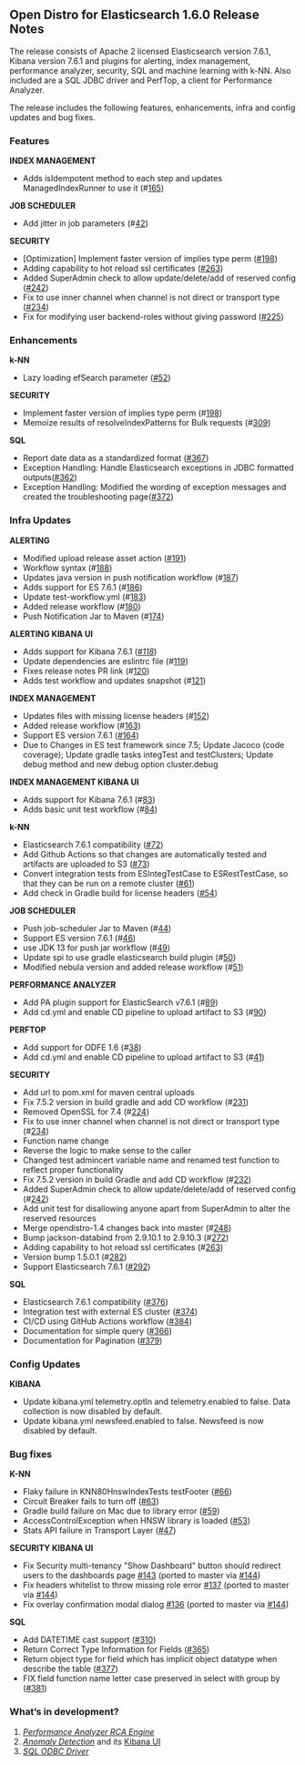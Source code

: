 ## Open Distro for Elasticsearch 1.6.0 Release Notes

The release consists of Apache 2 licensed Elasticsearch version 7.6.1, Kibana version 7.6.1 and plugins for alerting, index management, performance analyzer, security, SQL and machine learning with k-NN. Also included are a SQL JDBC driver and PerfTop, a client for Performance Analyzer.

The release includes the following features, enhancements, infra and config updates and bug fixes.

### **Features**

**INDEX MANAGEMENT**

* Adds isIdempotent method to each step and updates ManagedIndexRunner to use it (#[165](https://github.com/opendistro-for-elasticsearch/index-management/pull/165))

**JOB SCHEDULER**

* Add jitter in job parameters (#[42](https://github.com/opendistro-for-elasticsearch/job-scheduler/pull/42))

**SECURITY**

* [Optimization] Implement faster version of implies type perm ([#198](https://github.com/opendistro-for-elasticsearch/security/pull/198))
* Adding capability to hot reload ssl certificates ([#263](https://github.com/opendistro-for-elasticsearch/security/pull/263))
* Added SuperAdmin check to allow update/delete/add of reserved config ([#242](https://github.com/opendistro-for-elasticsearch/security/pull/242))
* Fix to use inner channel when channel is not direct or transport type ([#234](https://github.com/opendistro-for-elasticsearch/security/pull/234))
* Fix for modifying user backend-roles without giving password ([#225](https://github.com/opendistro-for-elasticsearch/security/pull/225))

### **Enhancements**

**k-NN**

* Lazy loading efSearch parameter ([#52](https://github.com/opendistro-for-elasticsearch/k-NN/pull/52))

**SECURITY**

* Implement faster version of implies type perm (#[198](https://github.com/opendistro-for-elasticsearch/security/pull/198))
* Memoize results of resolveIndexPatterns for Bulk requests (#[309](https://github.com/opendistro-for-elasticsearch/security/pull/309))

**SQL**

* Report date data as a standardized format ([#367](https://github.com/opendistro-for-elasticsearch/sql/pull/367))
* Exception Handling: Handle Elasticsearch exceptions in JDBC formatted outputs([#362](https://github.com/opendistro-for-elasticsearch/sql/pull/362))
* Exception Handling: Modified the wording of exception messages and created the troubleshooting page([#372](https://github.com/opendistro-for-elasticsearch/sql/pull/372))


### **Infra Updates**

**ALERTING**

* Modified upload release asset action ([#191](https://github.com/opendistro-for-elasticsearch/alerting/pull/191))
* Workflow syntax (#[188](https://github.com/opendistro-for-elasticsearch/alerting/pull/188))
* Updates java version in push notification workflow (#[187](https://github.com/opendistro-for-elasticsearch/alerting/pull/187))
* Adds support for ES 7.6.1 (#[186](https://github.com/opendistro-for-elasticsearch/alerting/pull/186))
* Update test-workflow.yml (#[183](https://github.com/opendistro-for-elasticsearch/alerting/pull/183))
* Added release workflow (#[180](https://github.com/opendistro-for-elasticsearch/alerting/pull/180))
* Push Notification Jar to Maven (#[174](https://github.com/opendistro-for-elasticsearch/alerting/pull/174))

**ALERTING KIBANA UI**

* Adds support for Kibana 7.6.1 ([_#118_](https://github.com/opendistro-for-elasticsearch/alerting-kibana-plugin/pull/118))
* Update dependencies are eslintrc file (#[119](https://github.com/opendistro-for-elasticsearch/alerting-kibana-plugin/pull/119))
* Fixes release notes PR link (#[120](https://github.com/opendistro-for-elasticsearch/alerting-kibana-plugin/pull/120))
* Adds test workflow and updates snapshot (#[121](https://github.com/opendistro-for-elasticsearch/alerting-kibana-plugin/pull/121))

**INDEX MANAGEMENT**

* Updates files with missing license headers (#[152](https://github.com/opendistro-for-elasticsearch/index-management/pull/152))
* Added release workflow (#[163](https://github.com/opendistro-for-elasticsearch/index-management/pull/163))
* Support ES version 7.6.1 ([#164](https://github.com/opendistro-for-elasticsearch/index-management/pull/164))
* Due to Changes in ES test framework since 7.5; Update Jacoco (code coverage); Update gradle tasks integTest and testClusters; Update debug method and new debug option cluster.debug

**INDEX MANAGEMENT KIBANA UI**

* Adds support for Kibana 7.6.1 (#[83](https://github.com/opendistro-for-elasticsearch/index-management-kibana-plugin/pull/83))
* Adds basic unit test workflow (#[84](https://github.com/opendistro-for-elasticsearch/index-management-kibana-plugin/pull/84))

**k-NN**

* Elasticsearch 7.6.1 compatibility ([#72](https://github.com/opendistro-for-elasticsearch/k-NN/pull/72))
* Add Github Actions so that changes are automatically tested and artifacts are uploaded to S3 ([#73](https://github.com/opendistro-for-elasticsearch/k-NN/pull/73))
* Convert integration tests from ESIntegTestCase to ESRestTestCase, so that they can be run on a remote cluster ([#61](https://github.com/opendistro-for-elasticsearch/k-NN/pull/61))
* Add check in Gradle build for license headers ([#54](https://github.com/opendistro-for-elasticsearch/k-NN/pull/54))

**JOB SCHEDULER**

* Push job-scheduler Jar to Maven (#[44](https://github.com/opendistro-for-elasticsearch/job-scheduler/pull/44))
* Support ES version 7.6.1 (#[46](https://github.com/opendistro-for-elasticsearch/job-scheduler/pull/46))
* use JDK 13 for push jar workflow (#[49](https://github.com/opendistro-for-elasticsearch/job-scheduler/pull/49))
* Update spi to use gradle elasticsearch build plugin (#[50](https://github.com/opendistro-for-elasticsearch/job-scheduler/pull/50))
* Modified nebula version and added release workflow (#[51](https://github.com/opendistro-for-elasticsearch/job-scheduler/pull/51))

**PERFORMANCE ANALYZER**

* Add PA plugin support for ElasticSearch v7.6.1 (#[89](https://github.com/opendistro-for-elasticsearch/performance-analyzer/pull/89))
* Add cd.yml and enable CD pipeline to upload artifact to S3 (#[90](https://github.com/opendistro-for-elasticsearch/performance-analyzer/pull/90))

**PERFTOP**

* Add support for ODFE 1.6 (#[38](https://github.com/opendistro-for-elasticsearch/perftop/pull/38))
* Add cd.yml and enable CD pipeline to upload artifact to S3 (#[41](https://github.com/opendistro-for-elasticsearch/perftop/pull/41))

**SECURITY**

* Add url to pom.xml for maven central uploads
* Fix 7.5.2 version in build gradle and add CD workflow (#[231](https://github.com/opendistro-for-elasticsearch/security/pull/231))
* Removed OpenSSL for 7.4 (#[224](https://github.com/opendistro-for-elasticsearch/security/pull/224))
* Fix to use inner channel when channel is not direct or transport type (#[234](https://github.com/opendistro-for-elasticsearch/security/pull/234))
* Function name change
* Reverse the logic to make sense to the caller
* Changed test admincert variable name and renamed test function to reflect proper functionality
* Fix 7.5.2 version in build Gradle and add CD workflow (#[232](https://github.com/opendistro-for-elasticsearch/security/pull/232))
* Added SuperAdmin check to allow update/delete/add of reserved config (#[242](https://github.com/opendistro-for-elasticsearch/security/pull/242))
* Add unit test for disallowing anyone apart from SuperAdmin to alter the reserved resources
* Merge opendistro-1.4 changes back into master (#[248](https://github.com/opendistro-for-elasticsearch/security/pull/248))
* Bump jackson-databind from 2.9.10.1 to 2.9.10.3 (#[272](https://github.com/opendistro-for-elasticsearch/security/pull/272))
* Adding capability to hot reload ssl certificates (#[263](https://github.com/opendistro-for-elasticsearch/security/pull/263))
* Version bump 1.5.0.1 (#[282](https://github.com/opendistro-for-elasticsearch/security/pull/282))
* Support Elasticsearch 7.6.1 ([#292](https://github.com/opendistro-for-elasticsearch/security/pull/292))

**SQL**

* Elasticsearch 7.6.1 compatibility ([#376](https://github.com/opendistro-for-elasticsearch/sql/issues/376))
* Integration test with external ES cluster ([#374](https://github.com/opendistro-for-elasticsearch/sql/pull/374))
* CI/CD using GitHub Actions workflow ([#384](https://github.com/opendistro-for-elasticsearch/sql/pull/384))
* Documentation for simple query ([#366](https://github.com/opendistro-for-elasticsearch/sql/pull/366))
* Documentation for Pagination ([#379](https://github.com/opendistro-for-elasticsearch/sql/pull/379))


### **Config Updates**

**KIBANA**

* Update kibana.yml telemetry.optIn and telemetry.enabled to false. Data collection is now disabled by default.
* Update kibana.yml newsfeed.enabled to false. Newsfeed is now disabled by default.


### **Bug fixes**

**K-NN**

* Flaky failure in KNN80HnswIndexTests testFooter ([#66](https://github.com/opendistro-for-elasticsearch/k-NN/pull/66))
* Circuit Breaker fails to turn off ([#63](https://github.com/opendistro-for-elasticsearch/k-NN/pull/63))
* Gradle build failure on Mac due to library error ([#59](https://github.com/opendistro-for-elasticsearch/k-NN/pull/59))
* AccessControlException when HNSW library is loaded ([#53](https://github.com/opendistro-for-elasticsearch/k-NN/pull/53))
* Stats API failure in Transport Layer ([#47](https://github.com/opendistro-for-elasticsearch/k-NN/pull/47))


**SECURITY KIBANA UI**

* Fix Security multi-tenancy "Show Dashboard" button should redirect users to the dashboards page [#143](https://github.com/opendistro-for-elasticsearch/security-kibana-plugin/pull/143) (ported to master via [#144](https://github.com/opendistro-for-elasticsearch/security-kibana-plugin/pull/144))
* Fix headers whitelist to throw missing role error [#137](https://github.com/opendistro-for-elasticsearch/security-kibana-plugin/pull/137) (ported to master via [#144](https://github.com/opendistro-for-elasticsearch/security-kibana-plugin/pull/144))
* Fix overlay confirmation modal dialog [#136](https://github.com/opendistro-for-elasticsearch/security-kibana-plugin/pull/136) (ported to master via [#144](https://github.com/opendistro-for-elasticsearch/security-kibana-plugin/pull/144))


**SQL**

* Add DATETIME cast support ([#310](https://github.com/opendistro-for-elasticsearch/sql/pull/310))
* Return Correct Type Information for Fields ([#365](https://github.com/opendistro-for-elasticsearch/sql/pull/365))
* Return object type for field which has implicit object datatype when describe the table ([#377](https://github.com/opendistro-for-elasticsearch/sql/pull/377))
* FIX field function name letter case preserved in select with group by ([#381](https://github.com/opendistro-for-elasticsearch/sql/pull/381))


### **What’s in development?**

1. [_Performance Analyzer RCA Engine_](https://github.com/opendistro-for-elasticsearch/performance-analyzer-rca)
2. [_Anomaly Detection_](https://github.com/opendistro-for-elasticsearch/anomaly-detection-kibana-plugin) and its [Kibana UI](https://github.com/opendistro-for-elasticsearch/anomaly-detection-kibana-plugin)
3. [_SQL ODBC Driver_](https://github.com/opendistro-for-elasticsearch/sql-odbc)
